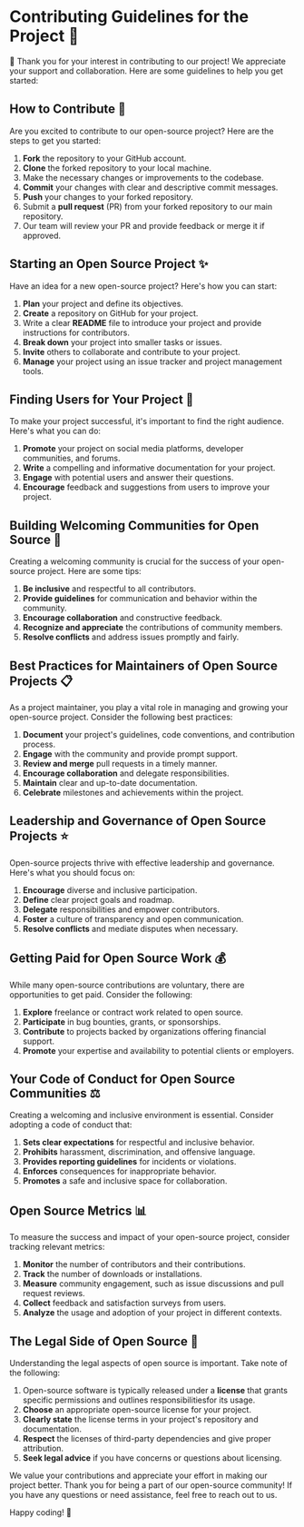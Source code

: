 # Contributing Guidelines for the Project :rocket:

👏 Thank you for your interest in contributing to our project! We appreciate your support and collaboration. Here are some guidelines to help you get started:

## How to Contribute :raised_hands:

Are you excited to contribute to our open-source project? Here are the steps to get you started:

1. **Fork** the repository to your GitHub account.
2. **Clone** the forked repository to your local machine.
3. Make the necessary changes or improvements to the codebase.
4. **Commit** your changes with clear and descriptive commit messages.
5. **Push** your changes to your forked repository.
6. Submit a **pull request** (PR) from your forked repository to our main repository.
7. Our team will review your PR and provide feedback or merge it if approved.

## Starting an Open Source Project :sparkles:

Have an idea for a new open-source project? Here's how you can start:

1. **Plan** your project and define its objectives.
2. **Create** a repository on GitHub for your project.
3. Write a clear **README** file to introduce your project and provide instructions for contributors.
4. **Break down** your project into smaller tasks or issues.
5. **Invite** others to collaborate and contribute to your project.
6. **Manage** your project using an issue tracker and project management tools.

## Finding Users for Your Project :dart:

To make your project successful, it's important to find the right audience. Here's what you can do:

1. **Promote** your project on social media platforms, developer communities, and forums.
2. **Write** a compelling and informative documentation for your project.
3. **Engage** with potential users and answer their questions.
4. **Encourage** feedback and suggestions from users to improve your project.

## Building Welcoming Communities for Open Source :handshake:

Creating a welcoming community is crucial for the success of your open-source project. Here are some tips:

1. **Be inclusive** and respectful to all contributors.
2. **Provide guidelines** for communication and behavior within the community.
3. **Encourage collaboration** and constructive feedback.
4. **Recognize and appreciate** the contributions of community members.
5. **Resolve conflicts** and address issues promptly and fairly.

## Best Practices for Maintainers of Open Source Projects :clipboard:

As a project maintainer, you play a vital role in managing and growing your open-source project. Consider the following best practices:

1. **Document** your project's guidelines, code conventions, and contribution process.
2. **Engage** with the community and provide prompt support.
3. **Review and merge** pull requests in a timely manner.
4. **Encourage collaboration** and delegate responsibilities.
5. **Maintain** clear and up-to-date documentation.
6. **Celebrate** milestones and achievements within the project.

## Leadership and Governance of Open Source Projects :star:

Open-source projects thrive with effective leadership and governance. Here's what you should focus on:

1. **Encourage** diverse and inclusive participation.
2. **Define** clear project goals and roadmap.
3. **Delegate** responsibilities and empower contributors.
4. **Foster** a culture of transparency and open communication.
5. **Resolve conflicts** and mediate disputes when necessary.

## Getting Paid for Open Source Work :moneybag:

While many open-source contributions are voluntary, there are opportunities to get paid. Consider the following:

1. **Explore** freelance or contract work related to open source.
2. **Participate** in bug bounties, grants, or sponsorships.
3. **Contribute** to projects backed by organizations offering financial support.
4. **Promote** your expertise and availability to potential clients or employers.

## Your Code of Conduct for Open Source Communities :balance_scale:

Creating a welcoming and inclusive environment is essential. Consider adopting a code of conduct that:

1. **Sets clear expectations** for respectful and inclusive behavior.
2. **Prohibits** harassment, discrimination, and offensive language.
3. **Provides reporting guidelines** for incidents or violations.
4. **Enforces** consequences for inappropriate behavior.
5. **Promotes** a safe and inclusive space for collaboration.

## Open Source Metrics :bar_chart:

To measure the success and impact of your open-source project, consider tracking relevant metrics:

1. **Monitor** the number of contributors and their contributions.
2. **Track** the number of downloads or installations.
3. **Measure** community engagement, such as issue discussions and pull request reviews.
4. **Collect** feedback and satisfaction surveys from users.
5. **Analyze** the usage and adoption of your project in different contexts.

## The Legal Side of Open Source :page_with_curl:

Understanding the legal aspects of open source is important. Take note of the following:

1. Open-source software is typically released under a **license** that grants specific permissions and outlines responsibilitiesfor its usage.
2. **Choose** an appropriate open-source license for your project.
3. **Clearly state** the license terms in your project's repository and documentation.
4. **Respect** the licenses of third-party dependencies and give proper attribution.
5. **Seek legal advice** if you have concerns or questions about licensing.

We value your contributions and appreciate your effort in making our project better. Thank you for being a part of our open-source community! If you have any questions or need assistance, feel free to reach out to us.

Happy coding! 🚀
